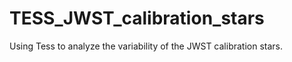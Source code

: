 # TESS_JWST_calibration_stars
Using Tess to analyze the variability of the JWST calibration stars.  
